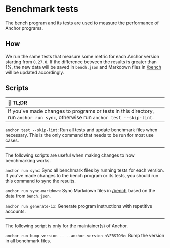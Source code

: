 # Benchmark tests

The bench program and its tests are used to measure the performance of Anchor programs.

## How

We run the same tests that measure some metric for each Anchor version starting from `0.27.0`. If the difference between the results is greater than 1%, the new data will be saved in `bench.json` and Markdown files in [/bench](https://github.com/coral-xyz/anchor/tree/master/bench) will be updated accordingly.

## Scripts

| :memo: TL;DR                                                                                                                   |
| :----------------------------------------------------------------------------------------------------------------------------- |
| If you've made changes to programs or tests in this directory, run `anchor run sync`, otherwise run `anchor test --skip-lint`. |

`anchor test --skip-lint`: Run all tests and update benchmark files when necessary. This is the only command that needs to be run for most use cases.

---

The following scripts are useful when making changes to how benchmarking works.

`anchor run sync`: Sync all benchmark files by running tests for each version. If you've made changes to the bench program or its tests, you should run this command to sync the results.

`anchor run sync-markdown`: Sync Markdown files in [/bench](https://github.com/coral-xyz/anchor/tree/master/bench) based on the data from `bench.json`.

`anchor run generate-ix`: Generate program instructions with repetitive accounts.

---

The following script is only for the maintainer(s) of Anchor.

`anchor run bump-version -- --anchor-version <VERSION>`: Bump the version in all benchmark files.
